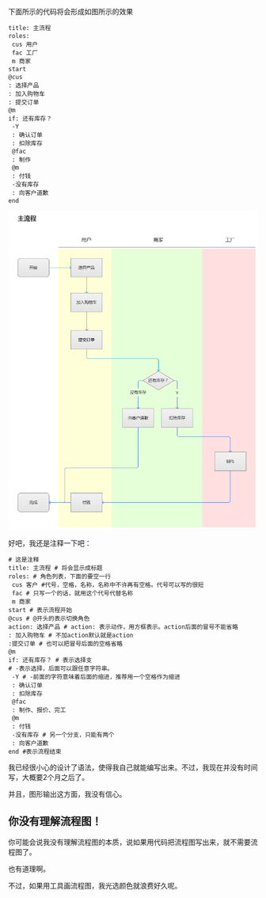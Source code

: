 下面所示的代码将会形成如图所示的效果

```
title: 主流程 
roles: 
 cus 用户 
 fac 工厂
 m 商家
start 
@cus 
: 选择产品 
: 加入购物车 
: 提交订单 
@m
if: 还有库存？
 -Y 
 : 确认订单
 : 扣除库存
 @fac
 : 制作
 @m
 : 付钱
 -没有库存 
 : 向客户道歉
end
```

![example](example.png)

好吧，我还是注释一下吧：

```
# 这是注释
title: 主流程 # 将会显示成标题
roles: # 角色列表，下面的要空一行
 cus 客户 #代号，空格，名称，名称中不许再有空格。代号可以写的很短
 fac # 只写一个的话，就用这个代号代替名称
 m 商家
start # 表示流程开始
@cus # @开头的表示切换角色
action: 选择产品 # action: 表示动作，用方框表示。action后面的冒号不能省略
: 加入购物车 # 不加action默认就是action
:提交订单 # 也可以把冒号后面的空格省略
@m
if: 还有库存？ # 表示选择支
# -表示选择，后面可以跟任意字符串。
 -Y # -前面的字符意味着后面的缩进，推荐用一个空格作为缩进
 : 确认订单
 : 扣除库存
 @fac
 : 制作、报价、完工
 @m
 : 付钱
 -没有库存 # 另一个分支，只能有两个
 : 向客户道歉
end #表示流程结束 
```

我已经很小心的设计了语法，使得我自己就能编写出来。不过，我现在并没有时间写，大概要2个月之后了。

并且，图形输出这方面，我没有信心。

你没有理解流程图！
-----------------

你可能会说我没有理解流程图的本质，说如果用代码把流程图写出来，就不需要流程图了。

也有道理啊。

不过，如果用工具画流程图，我光选颜色就浪费好久呢。


